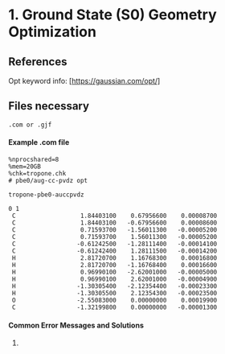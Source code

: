 # 1. Ground State (S0) Geometry Optimization
## References
Opt keyword info: [https://gaussian.com/opt/]

## Files necessary
```.com or .gjf```

#### Example .com file
```
%nprocshared=8
%mem=20GB
%chk=tropone.chk
# pbe0/aug-cc-pvdz opt

tropone-pbe0-auccpvdz

0 1
 C                  1.84403100    0.67956600    0.00008700
 C                  1.84403100   -0.67956600    0.00008600
 C                  0.71593700   -1.56011300   -0.00005200
 C                  0.71593700    1.56011300   -0.00005200
 C                 -0.61242500   -1.28111400   -0.00014100
 C                 -0.61242400    1.28111500   -0.00014200
 H                  2.81720700    1.16768300    0.00016800
 H                  2.81720700   -1.16768400    0.00016600
 H                  0.96990100   -2.62001000   -0.00005000
 H                  0.96990100    2.62001000   -0.00004900
 H                 -1.30305400   -2.12354400   -0.00023300
 H                 -1.30305500    2.12354300   -0.00023500
 O                 -2.55083000    0.00000000    0.00019900
 C                 -1.32199800    0.00000000   -0.00001300
```

#### Common Error Messages and Solutions

1. 
